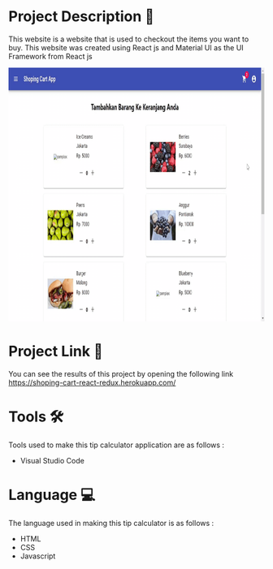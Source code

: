 # Project Description :bread:
This website is a website that is used to checkout the items you want to buy. This website was created using React js and Material UI as the UI Framework from React js

<img src="./shopping_cart_demo.gif" width="100%" height="500px"/>

# Project Link :link:
You can see the results of this project by opening the following link https://shoping-cart-react-redux.herokuapp.com/

# Tools :hammer_and_wrench:
Tools used to make this tip calculator application are as follows :
* Visual Studio Code

# Language :computer:
The language used in making this tip calculator is as follows :
* HTML
* CSS
* Javascript
